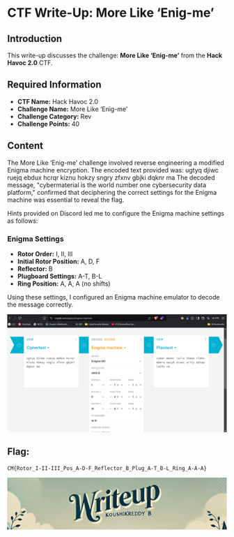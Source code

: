 # CTF Write-Up: More Like ‘Enig-me’

## Introduction

This write-up discusses the challenge: **More Like ‘Enig-me’** from the **Hack Havoc 2.0** CTF.

## Required Information

- **CTF Name:** Hack Havoc 2.0
- **Challenge Name:** More Like ‘Enig-me’
- **Challenge Category:** Rev
- **Challenge Points:** 40

## Content
The More Like ‘Enig-me’ challenge involved reverse engineering a modified Enigma machine encryption. The encoded text provided was:
ugtyq djiwc ruejq ebdux hcrqr kiznu hokzy sngry zfxnv gbjki dqknr ma
The decoded message, "cybermaterial is the world number one cybersecurity data platform," confirmed that deciphering the correct settings for the Enigma machine was essential to reveal the flag.

Hints provided on Discord led me to configure the Enigma machine settings as follows:

### Enigma Settings
- **Rotor Order:** I, II, III
- **Initial Rotor Position:** A, D, F
- **Reflector:** B
- **Plugboard Settings:** A-T, B-L
- **Ring Position:** A, A, A (no shifts)

Using these settings, I configured an Enigma machine emulator to decode the message correctly.

![](src/images/19.png)

## Flag: 
    CM{Rotor_I-II-III_Pos_A-D-F_Reflector_B_Plug_A-T_B-L_Ring_A-A-A}
               


![CTF Writeup by KoushikReddyB](src/images/Credits.png)